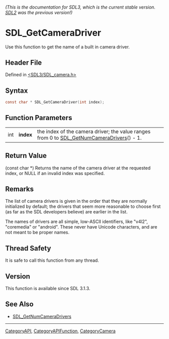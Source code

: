 ###### (This is the documentation for SDL3, which is the current stable version. [SDL2](https://wiki.libsdl.org/SDL2/) was the previous version!)
# SDL_GetCameraDriver

Use this function to get the name of a built in camera driver.

## Header File

Defined in [<SDL3/SDL_camera.h>](https://github.com/libsdl-org/SDL/blob/main/include/SDL3/SDL_camera.h)

## Syntax

```c
const char * SDL_GetCameraDriver(int index);
```

## Function Parameters

|     |           |                                                                                                                      |
| --- | --------- | -------------------------------------------------------------------------------------------------------------------- |
| int | **index** | the index of the camera driver; the value ranges from 0 to [SDL_GetNumCameraDrivers](SDL_GetNumCameraDrivers)() - 1. |

## Return Value

(const char *) Returns the name of the camera driver at the requested
index, or NULL if an invalid index was specified.

## Remarks

The list of camera drivers is given in the order that they are normally
initialized by default; the drivers that seem more reasonable to choose
first (as far as the SDL developers believe) are earlier in the list.

The names of drivers are all simple, low-ASCII identifiers, like "v4l2",
"coremedia" or "android". These never have Unicode characters, and are not
meant to be proper names.

## Thread Safety

It is safe to call this function from any thread.

## Version

This function is available since SDL 3.1.3.

## See Also

- [SDL_GetNumCameraDrivers](SDL_GetNumCameraDrivers)

----
[CategoryAPI](CategoryAPI), [CategoryAPIFunction](CategoryAPIFunction), [CategoryCamera](CategoryCamera)

